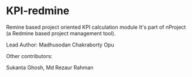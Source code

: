 KPI-redmine
===========

Remine based project oriented KPI calculation module
It's part of nProject (a Redmine based project management tool).




Lead Author: Madhusodan Chakraborty Opu


Other contributors: 

Sukanta Ghosh,
Md Rezaur Rahman